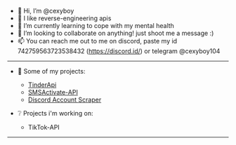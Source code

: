 - 👋 Hi, I’m @cexyboy
- 👀 I like reverse-engineering apis
- 🌱 I’m currently learning to cope with my mental health
- 💞️ I’m looking to collaborate on anything! just shoot me a message :)
- 📫 You can reach me out to me on discord, paste my id 742759563723538432 (https://discord.id/) or telegram @cexyboy104
---
- 🔗 Some of my projects:
    - [TinderApi](https://github.com/cexyboy/TinderApi)
    - [SMSActivate-API](https://github.com/cexyboy/smsactivate-api)
    - [Discord Account Scraper](https://github.com/cexyboy/Discord-Account-Scraper)
   
- ❔ Projects i'm working on:
    - TikTok-API
 ---
